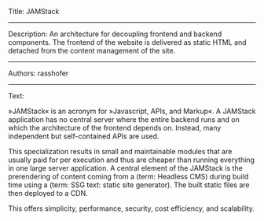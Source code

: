 Title: JAMStack

-----

Description: An architecture for decoupling frontend and backend components. The frontend of the website is delivered as static HTML and detached from the content management of the site.

-----

Authors: rasshofer

-----

Text:

»JAMStack« is an acronym for »Javascript, APIs, and Markup«. A JAMStack application has no central server where the entire backend runs and on which the architecture of the frontend depends on. Instead, many independent but self-contained APIs are used.

This specialization results in small and maintainable modules that are usually paid for per execution and thus are cheaper than running everything in one large server application. A central element of the JAMStack is the prerendering of content coming from a (term: Headless CMS) during build time using a (term: SSG text: static site generator). The built static files are then deployed to a CDN.

This offers simplicity, performance, security, cost efficiency, and scalability.
